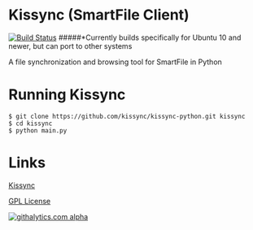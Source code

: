 Kissync (SmartFile Client)
==========================
[![Build Status](https://travis-ci.org/kissync/kissync-python.png?branch=master)](https://travis-ci.org/kissync/kissync-python)
#####*Currently builds specifically for Ubuntu 10 and newer, but can port to other systems

A file synchronization and browsing tool for SmartFile in Python


Running Kissync
===================


    $ git clone https://github.com/kissync/kissync-python.git kissync
    $ cd kissync
    $ python main.py


Links
=============

[Kissync](http://kissync.com)

[GPL License](https://github.com/kissync/kissync-python/blob/master/LICENSE.GPL)

[![githalytics.com alpha](https://cruel-carlota.pagodabox.com/83ebee1008a3caf7f74f8a98c5b44cea "githalytics.com")](http://githalytics.com/kissync/kissync-python)
